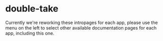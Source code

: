 # double-take

Currently we're reworking these intropages for each app, please use the menu on the left to select other available documentation pages for each app, including this one.
